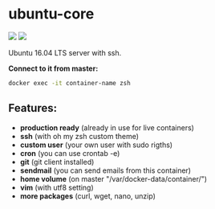 # ubuntu-core

[![](https://images.microbadger.com/badges/version/primehost/ubuntu-core.svg)](https://microbadger.com/images/primehost/ubuntu-core "Get your own version badge on microbadger.com")     [![](https://images.microbadger.com/badges/image/primehost/ubuntu-core.svg)](https://microbadger.com/images/primehost/ubuntu-core "Get your own image badge on microbadger.com")


Ubuntu 16.04 LTS server with ssh.

**Connect to it from master:**
```bash
docker exec -it container-name zsh
```

## Features:
- **production ready** (already in use for live containers)
- **ssh** (with oh my zsh custom theme)
- **custom user** (your own user with sudo rigths)
- **cron** (you can use crontab -e)
- **git** (git client installed)
- **sendmail** (you can send emails from this container)
- **home volume** (on master "/var/docker-data/container/")
- **vim** (with utf8 setting)
- **more packages** (curl, wget, nano, unzip)
